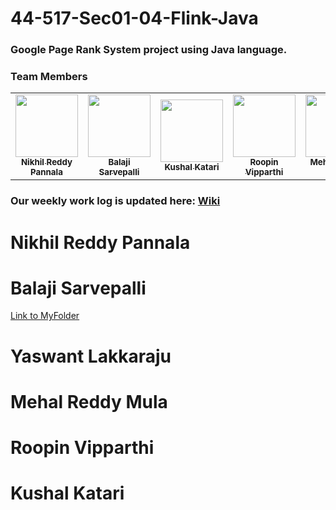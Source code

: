# 44-517-Sec01-04-Flink-Java
### Google Page Rank System project using Java language.
### Team Members
<table>
<td align="center"><a href="https://github.com/Nikhilreddy012"><img src="https://avatars.githubusercontent.com/u/77602266?v=4" width="100px;" alt=""/><br /><sub><b>Nikhil Reddy Pannala</b></sub></a><br /></td>

<td align="center"><a href="https://github.com/sarvepallibalu04"><img src="https://avatars.githubusercontent.com/u/67253469?v=4" width="100px;" alt=""/><br /><sub><b>Balaji Sarvepalli</b></sub></a><br /></td>

<td align="center"><a href="https://github.com/kushalkatari"><img src="https://avatars.githubusercontent.com/u/35985697?v=4" width="100px;" alt=""/><br /><sub><b>Kushal Katari</b></sub></a><br /></td>

<td align="center"><a href="https://github.com/RoopinVipparthi"><img src="https://avatars.githubusercontent.com/u/77812398?v=4" width="100px;" alt=""/><br /><sub><b>Roopin Vipparthi</b></sub></a><br /></td>

<td align="center"><a href="https://github.com/MehalS542312"><img src="https://avatars.githubusercontent.com/u/77812392?v=4" width="100px;" alt=""/><br /><sub><b>Mehal Reddy Mula</b></sub></a><br /></td>

<td align="center"><a href="https://github.com/yaswant1"><img src="https://avatars.githubusercontent.com/u/50574413?v=4" width="100px;" alt=""/><br /><sub><b>Yaswant Lakkaraju</b></sub></a><br /></td>

</table>

### Our weekly work log is updated here: [Wiki](https://github.com/Nikhilreddy012/44-517-Sec01-04-Flink-Java/wiki)

# Nikhil Reddy Pannala

# Balaji Sarvepalli

[Link to MyFolder](https://github.com/Nikhilreddy012/44-517-Sec01-04-Flink-Java/tree/main/Balaji)

# Yaswant Lakkaraju

# Mehal Reddy Mula

# Roopin Vipparthi

# Kushal Katari

